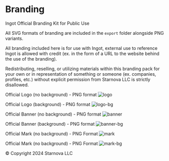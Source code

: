 # Branding
Ingot Official Branding Kit for Public Use

All SVG formats of branding are included in the `export` folder alongside PNG variants.

All branding included here is for use with Ingot, external use to reference Ingot is allowed with credit (ex. in the form of a URL to the website behind the use of the branding).

Redistributing, reselling, or utilizing materials within this branding pack for your own or in representation of something or someone (ex. companies, profiles, etc.) without explicit permission from Starnova LLC is strictly disallowed.

Official Logo (no background) - PNG format
![logo](https://github.com/IngotGG/branding/blob/master/export/Bordered%20Mark.png?raw=true)

Official Logo (background) - PNG format
![logo-bg](https://github.com/IngotGG/branding/blob/master/export/Border%20Mark%2BBG.png?raw=true)

Official Banner (no background) - PNG format
![banner](https://github.com/IngotGG/branding/blob/master/export/Logo.png?raw=true)

Official Banner (background) - PNG format
![banner-bg](https://github.com/IngotGG/branding/blob/master/export/Logo%2BBG.png?raw=true)

Official Mark (no background) - PNG Format
![mark](https://github.com/IngotGG/branding/blob/master/export/Mark.png?raw=true)

Official Mark (no background) - PNG Format
![mark-bg](https://github.com/IngotGG/branding/blob/master/export/Mark%2BBG.png?raw=true)

© Copyright 2024 Starnova LLC
